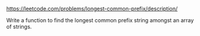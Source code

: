 https://leetcode.com/problems/longest-common-prefix/description/

Write a function to find the longest common prefix string amongst an array of strings.
